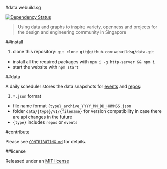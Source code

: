 #data.webuild.sg

[![Dependency Status](https://gemnasium.com/webuildsg/data.svg)](https://gemnasium.com/webuildsg/data)

> Using data and graphs to inspire variety, openness and projects for the design and engineering community in Singapore

##install

1. clone this repository: `git clone git@github.com:webuildsg/data.git`
- install all the required packages with `npm i -g http-server && npm i`
- start the website with `npm start`

##data

A daily scheduler stores the data snapshots for [events](https://github.com/webuildsg/data/tree/gh-pages/data/events/v1) and [repos](https://github.com/webuildsg/data/tree/gh-pages/data/repos/v1):

1. `*.json` format
- file name format `{type}_archive_YYYY_MM_DD_HHMMSS.json`
- folder `data/{type}/v1/{filename}` for version compatibility in case there are api changes in the future
- `{type}` includes `repos` or `events`

#contribute

Please see [`CONTRIBUTING.md`](CONTRIBUTING.md) for details.

##license

Released under an [MIT license](LICENSE)
